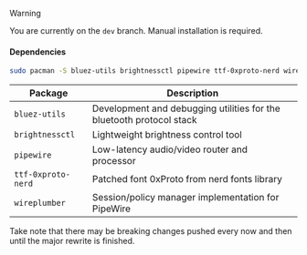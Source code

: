 > [!WARNING]
> You are currently on the `dev` branch.
> Manual installation is required.

#### Dependencies

```bash
sudo pacman -S bluez-utils brightnessctl pipewire ttf-0xproto-nerd wireplumber
```

| Package            | Description                                                                    |
| ------------------ | ------------------------------------------------------------------------------ |
| `bluez-utils`      | Development and debugging utilities for the bluetooth protocol stack <tr></tr> |
| `brightnessctl`    | Lightweight brightness control tool <tr></tr>                                  |
| `pipewire`         | Low-latency audio/video router and processor <tr></tr>                         |
| `ttf-0xproto-nerd` | Patched font 0xProto from nerd fonts library <tr></tr>                         |
| `wireplumber`      | Session/policy manager implementation for PipeWire                             |

Take note that there may be breaking changes pushed every now and then until
the major rewrite is finished.
